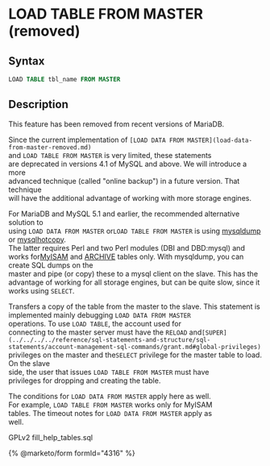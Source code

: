 # LOAD TABLE FROM MASTER (removed)

## Syntax

```sql
LOAD TABLE tbl_name FROM MASTER
```

## Description

This feature has been removed from recent versions of MariaDB.

Since the current implementation of `[LOAD DATA FROM MASTER](load-data-from-master-removed.md)`\
and `LOAD TABLE FROM MASTER` is very limited, these statements\
are deprecated in versions 4.1 of MySQL and above. We will introduce a more\
advanced technique (called "online backup") in a future version. That technique\
will have the additional advantage of working with more storage engines.

For MariaDB and MySQL 5.1 and earlier, the recommended alternative solution to\
using `LOAD DATA FROM MASTER` or`LOAD TABLE FROM MASTER` is using [mysqldump](../../../clients-and-utilities/legacy-clients-and-utilities/mysqldump.md) or [mysqlhotcopy](../../../clients-and-utilities/legacy-clients-and-utilities/mysqlhotcopy.md).\
The latter requires Perl and two Perl modules (DBI and DBD:mysql) and works for[MyISAM](../../../server-usage/storage-engines/myisam-storage-engine/) and [ARCHIVE](../../../server-usage/storage-engines/archive/) tables only. With mysqldump, you can create SQL dumps on the\
master and pipe (or copy) these to a mysql client on the slave. This has the\
advantage of working for all storage engines, but can be quite slow, since it\
works using `SELECT`.

Transfers a copy of the table from the master to the slave. This statement is\
implemented mainly debugging `LOAD DATA FROM MASTER`\
operations. To use `LOAD TABLE`, the account used for\
connecting to the master server must have the `RELOAD` and`[SUPER](../../../../reference/sql-statements-and-structure/sql-statements/account-management-sql-commands/grant.md#global-privileges)` privileges on the master and the`SELECT` privilege for the master table to load. On the slave\
side, the user that issues `LOAD TABLE FROM MASTER` must have\
privileges for dropping and creating the table.

The conditions for `LOAD DATA FROM MASTER` apply here as well.\
For example, `LOAD TABLE FROM MASTER` works only for MyISAM\
tables. The timeout notes for `LOAD DATA FROM MASTER` apply as\
well.

GPLv2 fill\_help\_tables.sql

{% @marketo/form formId="4316" %}
